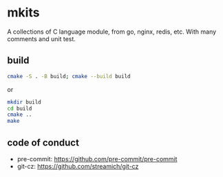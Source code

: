 # mkits

A collections of C language module, from go, nginx, redis, etc. With many
comments and unit test.

## build

```sh
cmake -S . -B build; cmake --build build
```

or

```sh
mkdir build
cd build
cmake ..
make
```

## code of conduct

- pre-commit: <https://github.com/pre-commit/pre-commit>
- git-cz: <https://github.com/streamich/git-cz>
